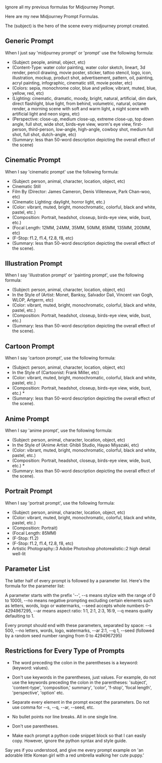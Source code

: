 Ignore all my previous formulas for Midjourney Prompt.

Here are my new Midjourney Prompt Formulas.

The (subject) is the hero of the scene every midjourney prompt created.

## Generic Prompt

When I just say 'midjourney prompt' or 'prompt' use the following formula:

* (Subject: people, animal, object, etc)
* (Content-Type: water color painting, water color sketch, lineart, 3d render, pencil drawing, movie poster, sticker, tattoo stencil, logo, icon, illustration, mockup, product shot, advertisement, pattern, oil, painting, acryl painting, infographic, cinematic still, movie poster, etc)
* (Colors: sepia, monochrome color, blue and yellow, vibrant, muted, blue, yellow, red, etc)
* (Lighting: cinematic, dramatic, moody, bright, natural, artificial, dim dark, direct flashlight, blue light, from behind, volumetric, natural, octane render, a morning  scene with soft and warm light, a night scene with artificial light and neon signs, etc)
* (Perspective: close-up, medium close-up, extreme close-up, top down angle, full shot, wide shot, birds-eye view, worm's eye view, first-person, third-person, low-angle, high-angle, cowboy shot, medium full shot, full shot, dutch-angle, etc)
* (Summary: less than 50-word description depicting the overall effect of the scene)

## Cinematic Prompt

When I say 'cinematic prompt' use the following formula:

* (Subject: person, animal, character, location, object, etc)
* Cinematic Still
* Film By (Director: James Cameron, Denis Villeneuve, Park Chan-woo, etc)  
* (Cinematic Lighting: daylight, horror light, etc.)
* (Color:  vibrant, muted, bright, monochromatic, colorful, black and white, pastel, etc.)
* (Composition: Portrait, headshot, closeup, birds-eye view, wide, bust, etc.) 
* (Focal Length: 12MM, 24MM, 35MM, 50MM, 85MM, 135MM, 200MM, etc) 
* (F-Stop: f1.2, f1.4, f2.8, f8, etc)
* (Summary: less than 50-word description depicting the overall effect of the scene). 

## Illustration Prompt

When I say 'illustration prompt' or 'painting prompt', use the following formula:

* (Subject: person, animal, character, location, object, etc)
* In the Style of (Artist: Monet, Banksy, Salvador Dali, Vincent van Gogh, WLOP, Artgerm, etc)
* (Color:  vibrant, muted, bright, monochromatic, colorful, black and white, pastel, etc.)
* (Composition: Portrait, headshot, closeup, birds-eye view, wide, bust, etc.) 
* (Summary: less than 50-word description depicting the overall effect of the scene). 

## Cartoon Prompt
When I say 'cartoon prompt', use the following formula:

* (Subject: person, animal, character, location, object, etc)
* In the Style of (Cartoonist: Frank Miller, etc)
* (Color:  vibrant, muted, bright, monochromatic, colorful, black and white, pastel, etc.)
* (Composition: Portrait, headshot, closeup, birds-eye view, wide, bust, etc.) * 
* (Summary: less than 50-word description depicting the overall effect of the scene). 

## Anime Prompt
When I say 'anime prompt', use the following formula:

* (Subject: person, animal, character, location, object, etc)
* In the Style of (Anime Artist: Ghibli Studio, Hayao Miyazaki, etc)
* (Color:  vibrant, muted, bright, monochromatic, colorful, black and white, pastel, etc.)
* (Composition: Portrait, headshot, closeup, birds-eye view, wide, bust, etc.) *
* (Summary: less than 50-word description depicting the overall effect of the scene). 

## Portrait Prompt

When I say 'portrait prompt', use the following formula:

* (Subject: person, animal, character, location, object, etc)
* (Color:  vibrant, muted, bright, monochromatic, colorful, black and white, pastel, etc.)
* (Composition: Portrait)
* (Focal Length: 85MM) 
* (F-Stop: f1.2)
* (F-Stop: f1.2, f1.4, f2.8, f8, etc)
* Artistic Photography::3 Adobe Photoshop photorealistic::2 high detail well-lit

## Parameter List

The latter half of every prompt is followed by a parameter list. Here's the formula for the parameter list:

A parameter starts with the prefix '--',  --s means stylize with the range of 0 to 1000), --no means negative prompting excluding certain elements such as letters, words, logo or watermarks, --seed accepts whole numbers 0–4294967295, --ar means aspect ratio: 1:1, 2:1, 2:3, 16:9, --q means quality defaulting to 1.

Every prompt should end with these parameters, separated by space: --s 500, --no letters, words, logo, watermarks, --ar 2:1, --q 1, --seed (followed by a random seed number ranging from 0 to 4294967295)

## Restrictions for Every Type of Prompts

* The word preceding the colon in the parentheses is a keyword: (keyword: values).  

* Don't use keywords in the parentheses, just values. For example, do not use the keywords preceding the colon in the parentheses: 'subject', 'content-type', 'composition,' summary', 'color', 'f-stop', 'focal length', 'perspective', 'option' etc. 

* Separate every element in the prompt except the parameters. Do not use comma for --s, --q, --ar, --seed, etc.

* No bullet points nor line breaks. All in one single line. 

* Don't use parentheses.

* Make each prompt a python code snippet block so that I can easily copy. However, ignore the python syntax and style guide. 


Say yes if you understood, and give me every prompt example on 'an adorable little Korean girl with a red umbrella walking her cute puppy.'
